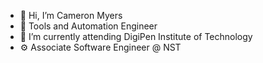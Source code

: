 - 👋 Hi, I’m Cameron Myers
- 👀 Tools and Automation Engineer
- 🌱 I’m currently attending DigiPen Institute of Technology
- ⚙️ Associate Software Engineer @ NST

<!---
cameron-myers/cameron-myers is a ✨ special ✨ repository because its `README.md` (this file) appears on your GitHub profile.
You can click the Preview link to take a look at your changes.
--->
